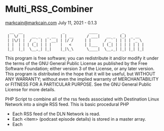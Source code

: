 # Multi_RSS_Combiner
markcain@markcain.com
July 11, 2021 - 0.1.3


      __  __                  _           ____           _
     |  \/  |   __ _   _ __  | | __      / ___|   __ _  (_)  _ __
     | |\/| |  / _` | | '__| | |/ /     | |      / _` | | | | '_ \
     | |  | | | (_| | | |    |   <      | |___  | (_| | | | | | | |
     |_|  |_|  \__,_| |_|    |_|\_\      \____|  \__,_| |_| |_| |_|




This program is free software; you can redistribute it and/or modify it under the terms of the GNU General Public License
as published by the Free Software Foundation; either version 3 of the License, or any later version.
This program is distributed in the hope that it will be useful, but WITHOUT ANY WARRANTY; without even the implied warranty
of MERCHANTABILITY or FITNESS FOR A PARTICULAR PURPOSE. See the GNU General Public License for more details.


PHP Script to combine all of the rss feeds associated with Destination Linux Network into a single RSS feed.  This is basic procedural PHP
  - Each RSS feed of the DLN Network is read.
  - Each \<item\> (podcast episode details) is stored in a master array.
  - Each <title> of each <item> has the title of the podcast added as some titles don't have the name of the podcast (the lack of uniformity is noted)
  - The master array is sorted by published date of each individual podcast
  - A boiler plate header which includes the xml namespace specs of the various podcasts is added to the new RSS feed
  - A custom <channel> header is created for the new RSS feed -- NOTE: the contents of rawvoice needs to be reviewed
  - Each <item> (podcast details) is added by date to the new RSS feed
  - The footer of the RSS feed is added to the new RSS feed.
  - an xlm file will be generated into the specified folder
  - add a line to the crontab on the server to run this script on an hourly basis.  Such as:
      -     00 * * * * /usr/local/bin/php /home/markcain/public_html/feed/generate_master_rss.php
